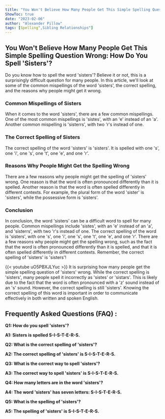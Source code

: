 ```yaml
---
title: "You Won't Believe How Many People Get This Simple Spelling Question Wrong: How Do You Spell 'Sisters'?"
ShowToc: true 
date: "2023-02-06"
author: "Alexander Pillow" 
tags: [Spelling",Sibling Relationships"]
---
```

## You Won't Believe How Many People Get This Simple Spelling Question Wrong: How Do You Spell 'Sisters'?

Do you know how to spell the word 'sisters'? Believe it or not, this is a surprisingly difficult question for many people. In this article, we'll look at some of the common mispellings of the word 'sisters', the correct spelling, and the reasons why people might get it wrong.

### Common Mispellings of Sisters

When it comes to the word 'sisters', there are a few common mispellings. One of the most common mispellings is 'sistes', with an 'e' instead of an 'a'. Another common mispelling is 'sisterrs', with two 'r's instead of one.

### The Correct Spelling of Sisters

The correct spelling of the word 'sisters' is 'sisters'. It is spelled with one 's', one 'i', one 's', one 't', one 'e', and one 'r'.

### Reasons Why People Might Get the Spelling Wrong

There are a few reasons why people might get the spelling of 'sisters' wrong. One reason is that the word is often pronounced differently than it is spelled. Another reason is that the word is often spelled differently in different contexts. For example, the plural form of the word 'sister' is 'sisters', while the possessive form is 'sisters'.

### Conclusion

In conclusion, the word 'sisters' can be a difficult word to spell for many people. Common mispellings include 'sistes', with an 'e' instead of an 'a', and 'sisterrs', with two 'r's instead of one. The correct spelling of the word is 'sisters', with one 's', one 'i', one 's', one 't', one 'e', and one 'r'. There are a few reasons why people might get the spelling wrong, such as the fact that the word is often pronounced differently than it is spelled, and that it is often spelled differently in different contexts. Remember, the correct spelling of 'sisters' is 'sisters'!

{{< youtube uO5PBXJLYuc >}} 
It is surprising how many people get the simple spelling question of 'sisters' wrong. While the correct spelling is 'sisters', many people spell it incorrectly as 'sistes' or 'sistars'. This is likely due to the fact that the word is often pronounced with a 'z' sound instead of an 's' sound. However, the correct spelling is still 'sisters'. Knowing the correct spelling of this word is important in order to communicate effectively in both written and spoken English.

## Frequently Asked Questions (FAQ) :
**Q1: How do you spell 'sisters'?**

**A1: Sisters is spelled S-I-S-T-E-R-S.**

**Q2: What is the correct spelling of 'sisters'?**

**A2: The correct spelling of 'sisters' is S-I-S-T-E-R-S.**

**Q3: What is the correct way to spell 'sisters'?**

**A3: The correct way to spell 'sisters' is S-I-S-T-E-R-S.**

**Q4: How many letters are in the word 'sisters'?**

**A4: The word 'sisters' has seven letters: S-I-S-T-E-R-S.**

**Q5: What is the spelling of 'sisters'?**

**A5: The spelling of 'sisters' is S-I-S-T-E-R-S.**





